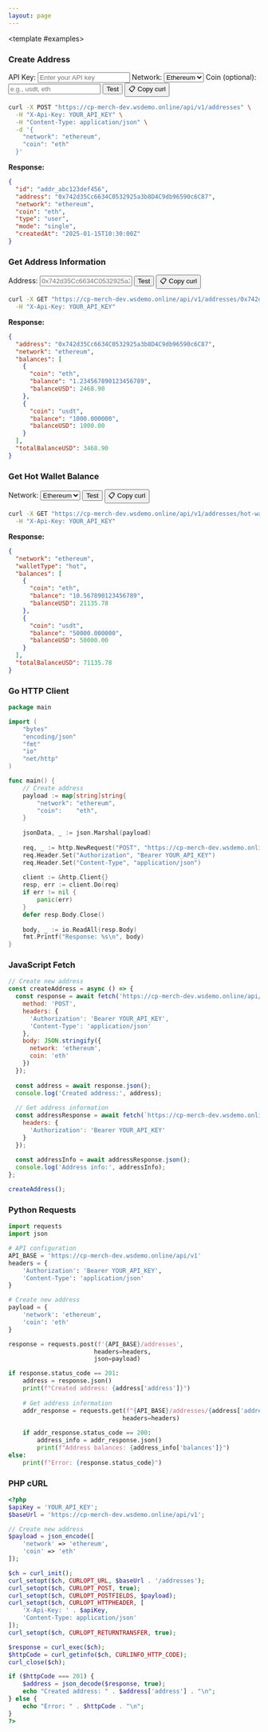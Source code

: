```yaml
---
layout: page
---
```


<ApiDoc>
  <template #content>

# Addresses API

The addresses API provides functionality for managing cryptocurrency addresses, service wallets, and grey lists for various blockchain networks.

::: tip Interactive Testing
On this page you can test the API in real time! Enter your API key in the field below and click the "Test" buttons to send requests to the server `https://cp-merch-dev.wsdemo.online/api`.

**If you encounter CORS errors:**
- Use the "📋 Copy curl" buttons to get ready-to-use commands
- Execute commands in terminal or use Postman
- Install a browser extension to disable CORS (e.g., "CORS Unblock")
:::

## Overview

The addresses API allows you to:
- Create new addresses for specific networks and coins
- Retrieve address information and balances
- Manage service wallets (hot, cold, token collector)
- Handle grey list addresses for security
- Get balances for different wallet types

## Authentication

Different endpoints require different levels of authentication:
- **CLIENT_API_KEY**: For basic operations like creating addresses and checking balances
- **ADMIN_API_KEY**: For administrative operations like managing service wallets
- **Bearer token**: Alternative authentication method for all operations

<ApiMethod 
  method="POST"
  endpoint="/v1/addresses"
  title="Create Address"
  description="Creates a new address for a certain network and coin (optional). If coin is not provided then address will be generated for all coins of provided network."
  :parameters="[
    { name: 'network', type: 'string', required: true, description: 'Network slug (e.g., bitcoin, ethereum, tron)' },
    { name: 'coin', type: 'string', required: false, description: 'Coin slug (optional, if not provided - generates for all network coins)' },
    { name: 'mode', type: 'string', required: false, description: 'Address mode: single, common, cross' },
    { name: 'type', type: 'string', required: false, description: 'Address type: user, hot, cold, collector' }
  ]"
  :responses="[
    { status: '201 Created', description: 'Address successfully created' },
    { status: '400 Bad Request', description: 'Invalid request parameters' }
  ]"
/>

<ApiMethod 
  method="GET"
  endpoint="/v1/addresses/{address}"
  title="Get Address"
  description="Returns specified address with balance information."
  :parameters="[
    { name: 'address', type: 'string', required: true, description: 'The cryptocurrency address to retrieve' }
  ]"
  :responses="[
    { status: '200 OK', description: 'Address information retrieved' },
    { status: '400 Bad Request', description: 'Invalid address format' },
    { status: '404 Not Found', description: 'Address not found' }
  ]"
/>

<ApiMethod 
  method="GET"
  endpoint="/v1/addresses/hot-wallet/{network}"
  title="Get Hot Wallet Balance"
  description="Returns the balance of the withdrawal (hot) wallet for specified network."
  :parameters="[
    { name: 'network', type: 'string', required: true, description: 'Network slug (e.g., bitcoin, ethereum, tron)' }
  ]"
  :responses="[
    { status: '200 OK', description: 'Hot wallet balance retrieved' },
    { status: '400 Bad Request', description: 'Invalid network' }
  ]"
/>

<ApiMethod 
  method="GET"
  endpoint="/v1/addresses/service-wallet/{network}"
  title="Get Service Wallet Balance"
  description="Returns the balance of the service (token collector) wallet for specified network."
  :parameters="[
    { name: 'network', type: 'string', required: true, description: 'Network slug (e.g., bitcoin, ethereum, tron)' }
  ]"
  :responses="[
    { status: '200 OK', description: 'Service wallet balance retrieved' },
    { status: '400 Bad Request', description: 'Invalid network' }
  ]"
/>

<ApiMethod 
  method="GET"
  endpoint="/v1/addresses/cold-wallet/{network}"
  title="Get Cold Wallet Balance"
  description="Returns the balance of the cold wallet for specified network."
  :parameters="[
    { name: 'network', type: 'string', required: true, description: 'Network slug (e.g., bitcoin, ethereum, tron)' },
    { name: 'coin', type: 'string', required: false, description: 'Optional coin parameter to filter by specific coin' }
  ]"
  :responses="[
    { status: '200 OK', description: 'Cold wallet balance retrieved' },
    { status: '400 Bad Request', description: 'Invalid network or coin' }
  ]"
/>

<ApiMethod 
  method="POST"
  endpoint="/v1/addresses/service-wallets"
  title="Register Service Wallet"
  description="Register a service wallet for a certain network. For cold wallet need provide only an address. For rest wallets may provide an address and private key, otherwise the wallet will be created and address and private key will be returned."
  :parameters="[
    { name: 'network', type: 'string', required: true, description: 'Network slug' },
    { name: 'type', type: 'string', required: true, description: 'Wallet type: hot, cold, tokens_collector' },
    { name: 'address', type: 'string', required: false, description: 'Wallet address (required for cold wallets)' },
    { name: 'privateKey', type: 'string', required: false, description: 'Private key (optional, will be generated if not provided)' }
  ]"
  :responses="[
    { status: '201 Created', description: 'Service wallet registered successfully' },
    { status: '400 Bad Request', description: 'Invalid parameters' }
  ]"
/>

<ApiMethod 
  method="GET"
  endpoint="/v1/addresses/grey-list"
  title="Get Grey List"
  description="Returns the list of grey-listed addresses for security monitoring."
  :responses="[
    { status: '200 OK', description: 'Grey list retrieved' }
  ]"
/>

<ApiMethod 
  method="POST"
  endpoint="/v1/addresses/grey-list"
  title="Register Grey Address"
  description="Register a grey address for a certain network for security monitoring."
  :parameters="[
    { name: 'network', type: 'string', required: true, description: 'Network slug' },
    { name: 'address', type: 'string', required: true, description: 'Address to add to grey list' },
    { name: 'reason', type: 'string', required: false, description: 'Reason for grey listing' }
  ]"
  :responses="[
    { status: '201 Created', description: 'Grey address registered' },
    { status: '400 Bad Request', description: 'Invalid parameters' }
  ]"
/>

<ApiMethod 
  method="DELETE"
  endpoint="/v1/addresses/grey-list"
  title="Delete Grey Address"
  description="Delete the grey address for a certain network."
  :parameters="[
    { name: 'network', type: 'string', required: true, description: 'Network slug' },
    { name: 'address', type: 'string', required: true, description: 'Address to remove from grey list' }
  ]"
  :responses="[
    { status: '200 OK', description: 'Grey address deleted' },
    { status: '400 Bad Request', description: 'Invalid parameters' },
    { status: '404 Not Found', description: 'Address not found in grey list' }
  ]"
/>

  </template>

  <template #examples>

<div class="example-block" data-lang="curl">

### Create Address

<div class="api-demo">
  <div class="demo-controls">
    <label for="api-key">API Key:</label>
    <input type="text" id="api-key" placeholder="Enter your API key" />
    <label for="address-network">Network:</label>
    <select id="address-network">
      <option value="bitcoin">Bitcoin</option>
      <option value="ethereum" selected>Ethereum</option>
      <option value="tron">Tron</option>
      <option value="bsc">BSC</option>
      <option value="polygon">Polygon</option>
    </select>
    <label for="address-coin">Coin (optional):</label>
    <input type="text" id="address-coin" placeholder="e.g., usdt, eth" />
    <button onclick="testCreateAddress()" class="test-button">Test</button>
    <button onclick="copyCurlCommand('/addresses', {method: 'POST', body: JSON.stringify({network: 'ethereum', coin: 'eth'})})" class="copy-curl-button">📋 Copy curl</button>
  </div>
</div>

```bash
curl -X POST "https://cp-merch-dev.wsdemo.online/api/v1/addresses" \
  -H "X-Api-Key: YOUR_API_KEY" \
  -H "Content-Type: application/json" \
  -d '{
    "network": "ethereum",
    "coin": "eth"
  }'
```

**Response:**
```json
{
  "id": "addr_abc123def456",
  "address": "0x742d35Cc6634C0532925a3b8D4C9db96590c6C87",
  "network": "ethereum",
  "coin": "eth",
  "type": "user",
  "mode": "single",
  "createdAt": "2025-01-15T10:30:00Z"
}
```

### Get Address Information

<div class="api-demo">
  <div class="demo-controls">
    <label for="get-address">Address:</label>
    <input type="text" id="get-address" placeholder="0x742d35Cc6634C0532925a3b8D4C9db96590c6C87" />
    <button onclick="testGetAddress()" class="test-button">Test</button>
    <button onclick="copyCurlCommand('/addresses/0x742d35Cc6634C0532925a3b8D4C9db96590c6C87', {method: 'GET'})" class="copy-curl-button">📋 Copy curl</button>
  </div>
</div>

```bash
curl -X GET "https://cp-merch-dev.wsdemo.online/api/v1/addresses/0x742d35Cc6634C0532925a3b8D4C9db96590c6C87" \
  -H "X-Api-Key: YOUR_API_KEY"
```

**Response:**
```json
{
  "address": "0x742d35Cc6634C0532925a3b8D4C9db96590c6C87",
  "network": "ethereum",
  "balances": [
    {
      "coin": "eth",
      "balance": "1.234567890123456789",
      "balanceUSD": 2468.90
    },
    {
      "coin": "usdt",
      "balance": "1000.000000",
      "balanceUSD": 1000.00
    }
  ],
  "totalBalanceUSD": 3468.90
}
```

### Get Hot Wallet Balance

<div class="api-demo">
  <div class="demo-controls">
    <label for="hot-wallet-network">Network:</label>
    <select id="hot-wallet-network">
      <option value="bitcoin">Bitcoin</option>
      <option value="ethereum" selected>Ethereum</option>
      <option value="tron">Tron</option>
    </select>
    <button onclick="testGetHotWallet()" class="test-button">Test</button>
    <button onclick="copyCurlCommand('/addresses/hot-wallet/ethereum', {method: 'GET'})" class="copy-curl-button">📋 Copy curl</button>
  </div>
</div>

```bash
curl -X GET "https://cp-merch-dev.wsdemo.online/api/v1/addresses/hot-wallet/ethereum" \
  -H "X-Api-Key: YOUR_API_KEY"
```

**Response:**
```json
{
  "network": "ethereum",
  "walletType": "hot",
  "balances": [
    {
      "coin": "eth",
      "balance": "10.567890123456789",
      "balanceUSD": 21135.78
    },
    {
      "coin": "usdt",
      "balance": "50000.000000",
      "balanceUSD": 50000.00
    }
  ],
  "totalBalanceUSD": 71135.78
}
```

</div>

<div class="example-block" data-lang="go">

### Go HTTP Client

```go
package main

import (
    "bytes"
    "encoding/json"
    "fmt"
    "io"
    "net/http"
)

func main() {
    // Create address
    payload := map[string]string{
        "network": "ethereum",
        "coin":    "eth",
    }
    
    jsonData, _ := json.Marshal(payload)
    
    req, _ := http.NewRequest("POST", "https://cp-merch-dev.wsdemo.online/api/v1/addresses", bytes.NewBuffer(jsonData))
    req.Header.Set("Authorization", "Bearer YOUR_API_KEY")
    req.Header.Set("Content-Type", "application/json")
    
    client := &http.Client{}
    resp, err := client.Do(req)
    if err != nil {
        panic(err)
    }
    defer resp.Body.Close()
    
    body, _ := io.ReadAll(resp.Body)
    fmt.Printf("Response: %s\n", body)
}
```

</div>

<div class="example-block" data-lang="javascript">

### JavaScript Fetch

```javascript
// Create new address
const createAddress = async () => {
  const response = await fetch('https://cp-merch-dev.wsdemo.online/api/v1/addresses', {
    method: 'POST',
    headers: {
      'Authorization': 'Bearer YOUR_API_KEY',
      'Content-Type': 'application/json'
    },
    body: JSON.stringify({
      network: 'ethereum',
      coin: 'eth'
    })
  });
  
  const address = await response.json();
  console.log('Created address:', address);
  
  // Get address information
  const addressResponse = await fetch(`https://cp-merch-dev.wsdemo.online/api/v1/addresses/${address.address}`, {
    headers: {
      'Authorization': 'Bearer YOUR_API_KEY'
    }
  });
  
  const addressInfo = await addressResponse.json();
  console.log('Address info:', addressInfo);
};

createAddress();
```

</div>

<div class="example-block" data-lang="python">

### Python Requests

```python
import requests
import json

# API configuration
API_BASE = 'https://cp-merch-dev.wsdemo.online/api/v1'
headers = {
    'Authorization': 'Bearer YOUR_API_KEY',
    'Content-Type': 'application/json'
}

# Create new address
payload = {
    'network': 'ethereum',
    'coin': 'eth'
}

response = requests.post(f'{API_BASE}/addresses', 
                        headers=headers, 
                        json=payload)

if response.status_code == 201:
    address = response.json()
    print(f"Created address: {address['address']}")
    
    # Get address information
    addr_response = requests.get(f"{API_BASE}/addresses/{address['address']}", 
                                headers=headers)
    
    if addr_response.status_code == 200:
        address_info = addr_response.json()
        print(f"Address balances: {address_info['balances']}")
else:
    print(f"Error: {response.status_code}")
```

</div>

<div class="example-block" data-lang="php">

### PHP cURL

```php
<?php
$apiKey = 'YOUR_API_KEY';
$baseUrl = 'https://cp-merch-dev.wsdemo.online/api/v1';

// Create new address
$payload = json_encode([
    'network' => 'ethereum',
    'coin' => 'eth'
]);

$ch = curl_init();
curl_setopt($ch, CURLOPT_URL, $baseUrl . '/addresses');
curl_setopt($ch, CURLOPT_POST, true);
curl_setopt($ch, CURLOPT_POSTFIELDS, $payload);
curl_setopt($ch, CURLOPT_HTTPHEADER, [
    'X-Api-Key: ' . $apiKey,
    'Content-Type: application/json'
]);
curl_setopt($ch, CURLOPT_RETURNTRANSFER, true);

$response = curl_exec($ch);
$httpCode = curl_getinfo($ch, CURLINFO_HTTP_CODE);
curl_close($ch);

if ($httpCode === 201) {
    $address = json_decode($response, true);
    echo "Created address: " . $address['address'] . "\n";
} else {
    echo "Error: " . $httpCode . "\n";
}
?>
```

</div>

  </template>
</ApiDoc> 
